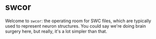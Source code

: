 # swcor
Welcome to `swcor`: the operating room for SWC files, which are typically used to represent neuron structures. You could say we're doing brain surgery here, but really, it's a lot simpler than that.
